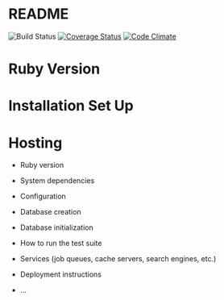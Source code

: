 # README

![Build Status](https://codeship.com/projects/91db6e20-e769-0135-b764-76d2e62999cc/status?branch=master)
[![Coverage Status](https://coveralls.io/repos/github/charrhia/habit-tracker/badge.svg?branch=master)](https://coveralls.io/github/charrhia/habit-tracker?branch=master)
[![Code Climate](https://codeclimate.com/github/charrhia/habit-tracker/badges/gpa.svg)](https://codeclimate.com/github/charrhia/habit-tracker)

# Ruby Version
# Installation Set Up
# Hosting

* Ruby version

* System dependencies

* Configuration

* Database creation

* Database initialization

* How to run the test suite

* Services (job queues, cache servers, search engines, etc.)

* Deployment instructions

* ...
